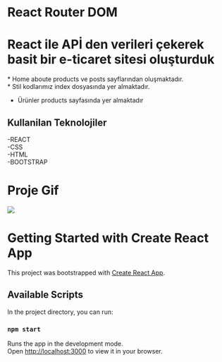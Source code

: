 # React Router DOM 



<h1>React ile APİ den verileri çekerek basit bir e-ticaret sitesi oluşturduk </h1>

<p>
  * Home aboute products ve posts sayflarından oluşmaktadır.<br>
  * Stil kodlarımız index dosyasında yer almaktadır.<br>


  * Ürünler products sayfasında yer almaktadır<br>

</p>


<h2>Kullanilan Teknolojiler</h2>

-REACT<br>
-CSS  <br>
-HTML <br>
-BOOTSTRAP

<h1>Proje Gif</h1>

<img src="./projemrouter/src/images/e-commerce.gif">




# Getting Started with Create React App

This project was bootstrapped with [Create React App](https://github.com/facebook/create-react-app).

## Available Scripts

In the project directory, you can run:

### `npm start`

Runs the app in the development mode.\
Open [http://localhost:3000](http://localhost:3000) to view it in your browser.

